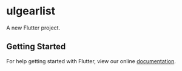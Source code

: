 # ulgearlist

A new Flutter project.

## Getting Started

For help getting started with Flutter, view our online
[documentation](https://flutter.io/).
